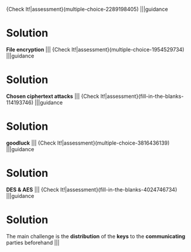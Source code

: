 {Check It!|assessment}(multiple-choice-2289198405)
|||guidance
# Solution
**File encryption**
|||
{Check It!|assessment}(multiple-choice-1954529734)
|||guidance
# Solution
**Chosen ciphertext attacks**
|||
{Check It!|assessment}(fill-in-the-blanks-114193746)
|||guidance
# Solution
**goodluck**
|||
{Check It!|assessment}(multiple-choice-3816436139)
|||guidance
# Solution
**DES & AES**
|||
{Check It!|assessment}(fill-in-the-blanks-4024746734)
|||guidance
# Solution
The main challenge is the **distribution** of the **keys** to the **communicating** parties beforehand
|||
